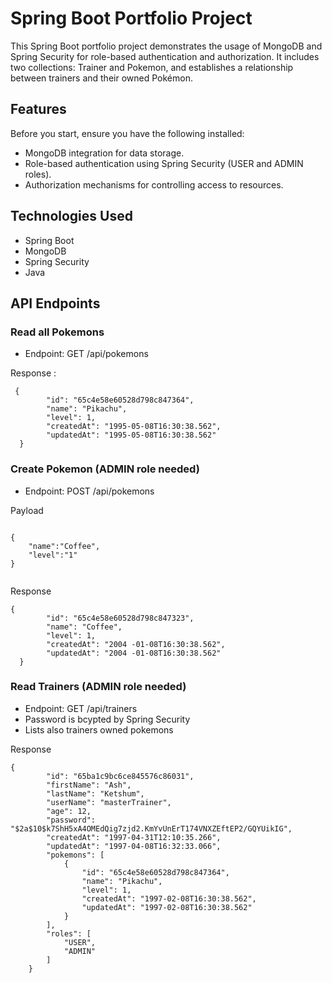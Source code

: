 
# Spring Boot Portfolio Project

This Spring Boot portfolio project demonstrates the usage of MongoDB and Spring Security for role-based authentication and authorization. It includes two collections: Trainer and Pokemon, and establishes a relationship between trainers and their owned Pokémon.

## Features

Before you start, ensure you have the following installed:

- MongoDB integration for data storage.
- Role-based authentication using Spring Security (USER and ADMIN roles).
- Authorization mechanisms for controlling access to resources.

## Technologies Used

- Spring Boot
- MongoDB
- Spring Security
- Java

## API Endpoints
### Read all Pokemons
- Endpoint: GET /api/pokemons

Response :
```
 {
        "id": "65c4e58e60528d798c847364",
        "name": "Pikachu",
        "level": 1,
        "createdAt": "1995-05-08T16:30:38.562",
        "updatedAt": "1995-05-08T16:30:38.562"
  }
```

### Create Pokemon (ADMIN role needed)
- Endpoint: POST /api/pokemons




Payload
```

{
    "name":"Coffee",
    "level":"1"
}


```
Response
```
{
        "id": "65c4e58e60528d798c847323",
        "name": "Coffee",
        "level": 1,
        "createdAt": "2004 -01-08T16:30:38.562",
        "updatedAt": "2004 -01-08T16:30:38.562"
  }

```
### Read Trainers (ADMIN role needed)
- Endpoint: GET /api/trainers
- Password is bcypted by Spring Security
- Lists also trainers owned pokemons

Response
```
{
        "id": "65ba1c9bc6ce845576c86031",
        "firstName": "Ash",
        "lastName": "Ketshum",
        "userName": "masterTrainer",
        "age": 12,
        "password": "$2a$10$k7ShH5xA4OMEdQig7zjd2.KmYvUnErT174VNXZEftEP2/GQYUikIG",
        "createdAt": "1997-04-31T12:10:35.266",
        "updatedAt": "1997-04-08T16:32:33.066",
        "pokemons": [
            {
                "id": "65c4e58e60528d798c847364",
                "name": "Pikachu",
                "level": 1,
                "createdAt": "1997-02-08T16:30:38.562",
                "updatedAt": "1997-02-08T16:30:38.562"
            }
        ],
        "roles": [
            "USER",
            "ADMIN"
        ]
    }

```
